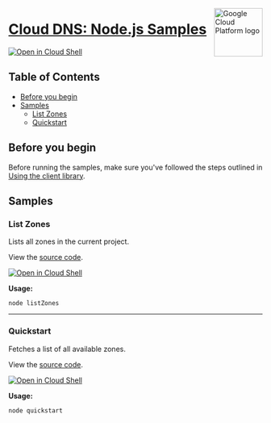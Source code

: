[//]: # "This README.md file is auto-generated, all changes to this file will be lost."
[//]: # "To regenerate it, use `python -m synthtool`."
<img src="https://avatars2.githubusercontent.com/u/2810941?v=3&s=96" alt="Google Cloud Platform logo" title="Google Cloud Platform" align="right" height="96" width="96"/>

# [Cloud DNS: Node.js Samples](https://github.com/googleapis/nodejs-dns)

[![Open in Cloud Shell][shell_img]][shell_link]



## Table of Contents

* [Before you begin](#before-you-begin)
* [Samples](#samples)
  * [List Zones](#list-zones)
  * [Quickstart](#quickstart)

## Before you begin

Before running the samples, make sure you've followed the steps outlined in
[Using the client library](https://github.com/googleapis/nodejs-dns#using-the-client-library).

## Samples



### List Zones

Lists all zones in the current project.

View the [source code](https://github.com/googleapis/nodejs-dns/blob/master/samples/listZones.js).

[![Open in Cloud Shell][shell_img]](https://console.cloud.google.com/cloudshell/open?git_repo=https://github.com/googleapis/nodejs-dns&page=editor&open_in_editor=samples/listZones.js,samples/README.md)

__Usage:__


`node listZones`


-----




### Quickstart

Fetches a list of all available zones.

View the [source code](https://github.com/googleapis/nodejs-dns/blob/master/samples/quickstart.js).

[![Open in Cloud Shell][shell_img]](https://console.cloud.google.com/cloudshell/open?git_repo=https://github.com/googleapis/nodejs-dns&page=editor&open_in_editor=samples/quickstart.js,samples/README.md)

__Usage:__


`node quickstart`






[shell_img]: https://gstatic.com/cloudssh/images/open-btn.png
[shell_link]: https://console.cloud.google.com/cloudshell/open?git_repo=https://github.com/googleapis/nodejs-dns&page=editor&open_in_editor=samples/README.md
[product-docs]: https://cloud.google.com/dns